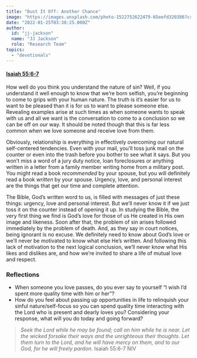 ```yaml
---
title: "Dust It Off: Another Chance"
image: "https://images.unsplash.com/photo-1522752622479-65eefd320386?crop=entropy&cs=srgb&fm=jpg&ixid=Mnw5NjYxfDB8MXxzZWFyY2h8MTB8fFRydXRofGVufDB8fHx8MTYxODIzNjM3Mw&ixlib=rb-1.2.1&q=85"
date: "2022-01-25T03:38:25.000Z"
author:
  id: "jj-jackson"
  name: "JJ Jackson"
  role: "Research Team"
topics:
  - "devotionals"
---
```

#### [Isaiah 55:6-7][1]

How well do you think you understand the nature of sin? Well, if you understand it well enough to know that we’re born selfish, you’re beginning to come to grips with your human nature. The truth is it’s easier for us to want to be pleased than it is for us to want to please someone else. Revealing examples arise at such times as when someone wants to speak with us and all we want is the conversation to come to a conclusion so we can be off on _our_ way. It should be noted though that this is far less common when we love someone and receive love from them.

Obviously, relationship is everything in effectively overcoming our natural self-centered tendencies. Even with your mail, you’ll toss junk mail on the counter or even into the trash before you bother to see what it says. But you won’t miss a word of a jury duty notice, loan foreclosures or anything written in a letter from a family member writing home from a military post. You might read a book _recommended_ by your spouse, but you will definitely read a book _written_ by your spouse. Urgency, love, and personal interest are the things that get our time and complete attention.

The Bible, God’s written word to us, is filled with messages of just these things: urgency, love and personal interest. But we’ll never know it if we just toss it on the counter instead of opening it up. In studying the Bible, the very first thing we find is God’s love for those of us He created in His own image and likeness. Soon after that, the problem of sin arises followed immediately by the problem of death. And, as they say in court notices, being ignorant is no excuse. We definitely need to know about God’s love or we’ll never be motivated to know what else He’s written. And following this lack of motivation to the next logical conclusion, we’ll never know what His likes and dislikes are, and how we’re invited to share a life of mutual love and respect.

### Reflections
- When someone you love passes, do you ever say to yourself “I wish I’d spent more quality time with him or her”?
- How do you feel about passing up opportunities in life to relinquish your sinful nature/self-focus so you can spend quality time interacting with the Lord who is present and dearly loves you? Considering your response, what will you do today and going forward?

> _Seek the Lord while he may be found; call on him while he is near. Let the wicked forsake their ways and the unrighteous their thoughts. Let them turn to the Lord, and he will have mercy on them, and to our God, for he will freely pardon._ Isaiah 55:6-7 NIV

[1]: https://www.biblegateway.com/passage/?search=Isaiah+55%3A6-7&version=NIV
